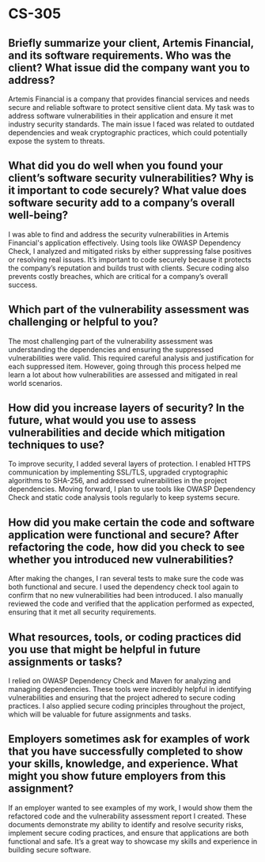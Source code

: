 # CS-305


## Briefly summarize your client, Artemis Financial, and its software requirements. Who was the client? What issue did the company want you to address?
Artemis Financial is a company that provides financial services and needs secure and reliable software to protect sensitive client data. My task was to address software vulnerabilities in their application and ensure it met industry security standards. The main issue I faced was related to outdated dependencies and weak cryptographic practices, which could potentially expose the system to threats.

## What did you do well when you found your client’s software security vulnerabilities? Why is it important to code securely? What value does software security add to a company’s overall well-being?
I was able to find and address the security vulnerabilities in Artemis Financial's application effectively. Using tools like OWASP Dependency Check, I analyzed and mitigated risks by either suppressing false positives or resolving real issues. It’s important to code securely because it protects the company’s reputation and builds trust with clients. Secure coding also prevents costly breaches, which are critical for a company’s overall success.

## Which part of the vulnerability assessment was challenging or helpful to you?
The most challenging part of the vulnerability assessment was understanding the dependencies and ensuring the suppressed vulnerabilities were valid. This required careful analysis and justification for each suppressed item. However, going through this process helped me learn a lot about how vulnerabilities are assessed and mitigated in real world scenarios.

## How did you increase layers of security? In the future, what would you use to assess vulnerabilities and decide which mitigation techniques to use?
To improve security, I added several layers of protection. I enabled HTTPS communication by implementing SSL/TLS, upgraded cryptographic algorithms to SHA-256, and addressed vulnerabilities in the project dependencies. Moving forward, I plan to use tools like OWASP Dependency Check and static code analysis tools regularly to keep systems secure.

## How did you make certain the code and software application were functional and secure? After refactoring the code, how did you check to see whether you introduced new vulnerabilities?
After making the changes, I ran several tests to make sure the code was both functional and secure. I used the dependency check tool again to confirm that no new vulnerabilities had been introduced. I also manually reviewed the code and verified that the application performed as expected, ensuring that it met all security requirements.

## What resources, tools, or coding practices did you use that might be helpful in future assignments or tasks?
I relied on OWASP Dependency Check and Maven for analyzing and managing dependencies. These tools were incredibly helpful in identifying vulnerabilities and ensuring that the project adhered to secure coding practices. I also applied secure coding principles throughout the project, which will be valuable for future assignments and tasks.

## Employers sometimes ask for examples of work that you have successfully completed to show your skills, knowledge, and experience. What might you show future employers from this assignment?
If an employer wanted to see examples of my work, I would show them the refactored code and the vulnerability assessment report I created. These documents demonstrate my ability to identify and resolve security risks, implement secure coding practices, and ensure that applications are both functional and safe. It’s a great way to showcase my skills and experience in building secure software.
